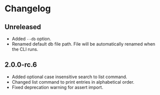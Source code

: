 # Changelog

## Unreleased

- Added `--db` option.
- Renamed default db file path. File will be automatically renamed when the CLI runs.

## 2.0.0-rc.6

- Added optional case insensitive search to list command.
- Changed list command to print entries in alphabetical order.
- Fixed deprecation warning for assert import.
